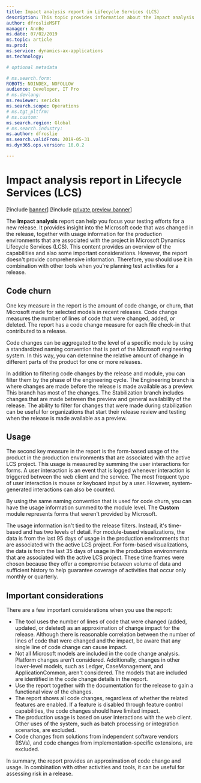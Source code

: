 ```yaml
---
title: Impact analysis report in Lifecycle Services (LCS)
description: This topic provides information about the Impact analysis report in Microsoft Dynamics Lifecycle Services (LCS).
author: dfroslieMSFT 
manager: AnnBe
ms.date: 07/02/2019
ms.topic: article
ms.prod: 
ms.service: dynamics-ax-applications
ms.technology: 

# optional metadata

# ms.search.form: 
ROBOTS: NOINDEX, NOFOLLOW 
audience: Developer, IT Pro
# ms.devlang: 
ms.reviewer: sericks
ms.search.scope: Operations
# ms.tgt_pltfrm: 
# ms.custom: 
ms.search.region: Global
# ms.search.industry: 
ms.author: dfroslie
ms.search.validFrom: 2019-05-31 
ms.dyn365.ops.version: 10.0.2 

---
```


# Impact analysis report in Lifecycle Services (LCS)

[!include [banner](../includes/banner.md)]
[!include [private preview banner](../includes/private-preview-banner.md)]

The **Impact analysis** report can help you focus your testing efforts for a new release. It provides insight into the Microsoft code that was changed in the release, together with usage information for the production environments that are associated with the project in Microsoft Dynamics Lifecycle Services (LCS). This content provides an overview of the capabilities and also some important considerations. However, the report doesn't provide comprehensive information. Therefore, you should use it in combination with other tools when you're planning test activities for a release.

## Code churn

One key measure in the report is the amount of code change, or churn, that Microsoft made for selected models in recent releases. Code change measures the number of lines of code that were changed, added, or deleted. The report has a code change measure for each file check-in that contributed to a release.

Code changes can be aggregated to the level of a specific module by using a standardized naming convention that is part of the Microsoft engineering system. In this way, you can determine the relative amount of change in different parts of the product for one or more releases.

In addition to filtering code changes by the release and module, you can filter them by the phase of the engineering cycle. The Engineering branch is where changes are made before the release is made available as a preview. This branch has most of the changes. The Stabilization branch includes changes that are made between the preview and general availability of the release. The ability to filter for changes that were made during stabilization can be useful for organizations that start their release review and testing when the release is made available as a preview.

## Usage

The second key measure in the report is the form-based usage of the product in the production environments that are associated with the active LCS project. This usage is measured by summing the user interactions for forms. A user interaction is an event that is logged whenever interaction is triggered between the web client and the service. The most frequent type of user interaction is mouse or keyboard input by a user. However, system-generated interactions can also be counted.

By using the same naming convention that is used for code churn, you can have the usage information summed to the module level. The **Custom** module represents forms that weren't provided by Microsoft.

The usage information isn't tied to the release filters. Instead, it's time-based and has two levels of detail. For module-based visualizations, the data is from the last 95 days of usage in the production environments that are associated with the active LCS project. For form-based visualizations, the data is from the last 35 days of usage in the production environments that are associated with the active LCS project. These time frames were chosen because they offer a compromise between volume of data and sufficient history to help guarantee coverage of activities that occur only monthly or quarterly.

## Important considerations

There are a few important considerations when you use the report:

- The tool uses the number of lines of code that were changed (added, updated, or deleted) as an approximation of change impact for the release. Although there is reasonable correlation between the number of lines of code that were changed and the impact, be aware that any single line of code change can cause impact.
- Not all Microsoft models are included in the code change analysis. Platform changes aren't considered. Additionally, changes in other lower-level models, such as Ledger, CaseManagement, and ApplicationCommon, aren't considered. The models that are included are identified in the code change details in the report.
- Use the report together with the documentation for the release to gain a functional view of the changes.
- The report shows all code changes, regardless of whether the related features are enabled. If a feature is disabled through feature control capabilities, the code changes should have limited impact.
- The production usage is based on user interactions with the web client. Other uses of the system, such as batch processing or integration scenarios, are excluded.
- Code changes from solutions from independent software vendors (ISVs), and code changes from implementation-specific extensions, are excluded.

In summary, the report provides an approximation of code change and usage. In combination with other activities and tools, it can be useful for assessing risk in a release.
